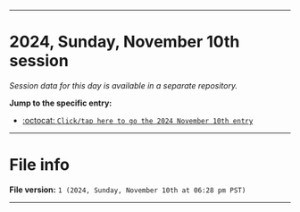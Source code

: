 
***

# 2024, Sunday, November 10th session

_Session data for this day is available in a separate repository._

**Jump to the specific entry:**

- [:octocat: `Click/tap here to go the 2024 November 10th entry`](https://github.com/seanpm2001/SeansLifeArchive_Images_TinyTower_Y2024/tree/SeansLifeArchive_Images_TinyTower_Y2024_Main-dev/2024/11_November/10/)

***

# File info

**File version:** `1 (2024, Sunday, November 10th at 06:28 pm PST)`

***
